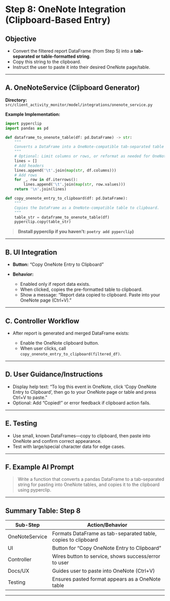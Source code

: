 # **Step 8: OneNote Integration (Clipboard-Based Entry)**

## **Objective**

* Convert the filtered report DataFrame (from Step 5) into a **tab-separated or table-formatted string**.
* Copy this string to the clipboard.
* Instruct the user to paste it into their desired OneNote page/table.

---

## **A. OneNoteService (Clipboard Generator)**

**Directory:**
`src/client_activity_monitor/model/integrations/onenote_service.py`

**Example Implementation:**

```python
import pyperclip
import pandas as pd

def dataframe_to_onenote_table(df: pd.DataFrame) -> str:
    """
    Converts a DataFrame into a OneNote-compatible tab-separated table string.
    """
    # Optional: Limit columns or rows, or reformat as needed for OneNote
    lines = []
    # Add headers
    lines.append('\t'.join(map(str, df.columns)))
    # Add rows
    for _, row in df.iterrows():
        lines.append('\t'.join(map(str, row.values)))
    return '\n'.join(lines)

def copy_onenote_entry_to_clipboard(df: pd.DataFrame):
    """
    Copies the DataFrame as a OneNote-compatible table to clipboard.
    """
    table_str = dataframe_to_onenote_table(df)
    pyperclip.copy(table_str)
```

> **(Install pyperclip if you haven’t: `poetry add pyperclip`)**

---

## **B. UI Integration**

* **Button:** “Copy OneNote Entry to Clipboard”
* **Behavior:**

  * Enabled only if report data exists.
  * When clicked, copies the pre-formatted table to clipboard.
  * Show a message:
    “Report data copied to clipboard. Paste into your OneNote page (Ctrl+V).”

---

## **C. Controller Workflow**

* After report is generated and merged DataFrame exists:

  * Enable the OneNote clipboard button.
  * When user clicks, call `copy_onenote_entry_to_clipboard(filtered_df)`.

---

## **D. User Guidance/Instructions**

* Display help text:
  “To log this event in OneNote, click ‘Copy OneNote Entry to Clipboard’, then go to your OneNote page or table and press Ctrl+V to paste.”
* Optional: Add “Copied!” or error feedback if clipboard action fails.

---

## **E. Testing**

* Use small, known DataFrames—copy to clipboard, then paste into OneNote and confirm correct appearance.
* Test with large/special character data for edge cases.

---

## **F. Example AI Prompt**

> Write a function that converts a pandas DataFrame to a tab-separated string for pasting into OneNote tables, and copies it to the clipboard using pyperclip.

---

## **Summary Table: Step 8**

| Sub-Step       | Action/Behavior                                               |
| -------------- | ------------------------------------------------------------- |
| OneNoteService | Formats DataFrame as tab-separated table, copies to clipboard |
| UI             | Button for “Copy OneNote Entry to Clipboard”                  |
| Controller     | Wires button to service, shows success/error to user          |
| Docs/UX        | Guides user to paste into OneNote (Ctrl+V)                    |
| Testing        | Ensures pasted format appears as a OneNote table              |

---
